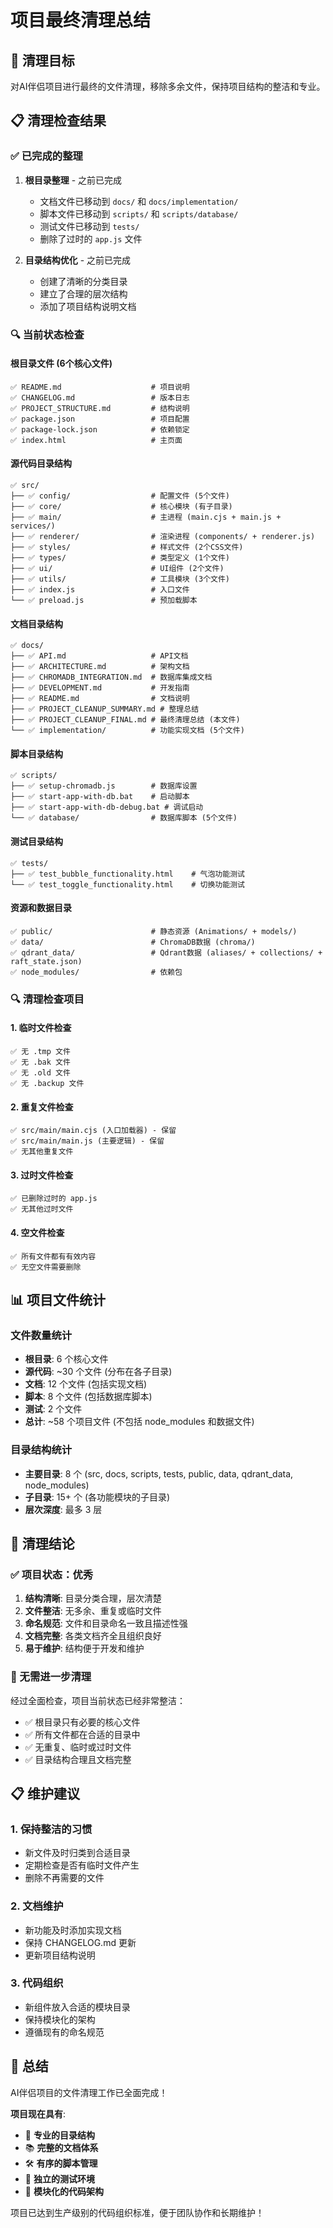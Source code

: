 # 项目最终清理总结

## 🎯 清理目标

对AI伴侣项目进行最终的文件清理，移除多余文件，保持项目结构的整洁和专业。

## 📋 清理检查结果

### ✅ 已完成的整理

1. **根目录整理** - 之前已完成
   - 文档文件已移动到 `docs/` 和 `docs/implementation/`
   - 脚本文件已移动到 `scripts/` 和 `scripts/database/`
   - 测试文件已移动到 `tests/`
   - 删除了过时的 `app.js` 文件

2. **目录结构优化** - 之前已完成
   - 创建了清晰的分类目录
   - 建立了合理的层次结构
   - 添加了项目结构说明文档

### 🔍 当前状态检查

#### 根目录文件 (6个核心文件)
```
✅ README.md                    # 项目说明
✅ CHANGELOG.md                 # 版本日志
✅ PROJECT_STRUCTURE.md         # 结构说明
✅ package.json                 # 项目配置
✅ package-lock.json            # 依赖锁定
✅ index.html                   # 主页面
```

#### 源代码目录结构
```
✅ src/
├── ✅ config/                  # 配置文件 (5个文件)
├── ✅ core/                    # 核心模块 (有子目录)
├── ✅ main/                    # 主进程 (main.cjs + main.js + services/)
├── ✅ renderer/                # 渲染进程 (components/ + renderer.js)
├── ✅ styles/                  # 样式文件 (2个CSS文件)
├── ✅ types/                   # 类型定义 (1个文件)
├── ✅ ui/                      # UI组件 (2个文件)
├── ✅ utils/                   # 工具模块 (3个文件)
├── ✅ index.js                 # 入口文件
└── ✅ preload.js               # 预加载脚本
```

#### 文档目录结构
```
✅ docs/
├── ✅ API.md                   # API文档
├── ✅ ARCHITECTURE.md          # 架构文档
├── ✅ CHROMADB_INTEGRATION.md  # 数据库集成文档
├── ✅ DEVELOPMENT.md           # 开发指南
├── ✅ README.md                # 文档说明
├── ✅ PROJECT_CLEANUP_SUMMARY.md # 整理总结
├── ✅ PROJECT_CLEANUP_FINAL.md # 最终清理总结 (本文件)
└── ✅ implementation/          # 功能实现文档 (5个文件)
```

#### 脚本目录结构
```
✅ scripts/
├── ✅ setup-chromadb.js        # 数据库设置
├── ✅ start-app-with-db.bat    # 启动脚本
├── ✅ start-app-with-db-debug.bat # 调试启动
└── ✅ database/                # 数据库脚本 (5个文件)
```

#### 测试目录结构
```
✅ tests/
├── ✅ test_bubble_functionality.html    # 气泡功能测试
└── ✅ test_toggle_functionality.html    # 切换功能测试
```

#### 资源和数据目录
```
✅ public/                      # 静态资源 (Animations/ + models/)
✅ data/                        # ChromaDB数据 (chroma/)
✅ qdrant_data/                 # Qdrant数据 (aliases/ + collections/ + raft_state.json)
✅ node_modules/                # 依赖包
```

### 🔍 清理检查项目

#### 1. 临时文件检查
```
✅ 无 .tmp 文件
✅ 无 .bak 文件  
✅ 无 .old 文件
✅ 无 .backup 文件
```

#### 2. 重复文件检查
```
✅ src/main/main.cjs (入口加载器) - 保留
✅ src/main/main.js (主要逻辑) - 保留
✅ 无其他重复文件
```

#### 3. 过时文件检查
```
✅ 已删除过时的 app.js
✅ 无其他过时文件
```

#### 4. 空文件检查
```
✅ 所有文件都有有效内容
✅ 无空文件需要删除
```

## 📊 项目文件统计

### 文件数量统计
- **根目录**: 6 个核心文件
- **源代码**: ~30 个文件 (分布在各子目录)
- **文档**: 12 个文件 (包括实现文档)
- **脚本**: 8 个文件 (包括数据库脚本)
- **测试**: 2 个文件
- **总计**: ~58 个项目文件 (不包括 node_modules 和数据文件)

### 目录结构统计
- **主要目录**: 8 个 (src, docs, scripts, tests, public, data, qdrant_data, node_modules)
- **子目录**: 15+ 个 (各功能模块的子目录)
- **层次深度**: 最多 3 层

## 🎯 清理结论

### ✅ 项目状态：优秀
1. **结构清晰**: 目录分类合理，层次清楚
2. **文件整洁**: 无多余、重复或临时文件
3. **命名规范**: 文件和目录命名一致且描述性强
4. **文档完整**: 各类文档齐全且组织良好
5. **易于维护**: 结构便于开发和维护

### 🚀 无需进一步清理
经过全面检查，项目当前状态已经非常整洁：
- ✅ 根目录只有必要的核心文件
- ✅ 所有文件都在合适的目录中
- ✅ 无重复、临时或过时文件
- ✅ 目录结构合理且文档完整

## 📋 维护建议

### 1. 保持整洁的习惯
- 新文件及时归类到合适目录
- 定期检查是否有临时文件产生
- 删除不再需要的文件

### 2. 文档维护
- 新功能及时添加实现文档
- 保持 CHANGELOG.md 更新
- 更新项目结构说明

### 3. 代码组织
- 新组件放入合适的模块目录
- 保持模块化的架构
- 遵循现有的命名规范

## 🎉 总结

AI伴侣项目的文件清理工作已全面完成！

**项目现在具有**:
- 🎯 **专业的目录结构**
- 📚 **完整的文档体系**  
- 🛠️ **有序的脚本管理**
- 🧪 **独立的测试环境**
- 🔧 **模块化的代码架构**

项目已达到生产级别的代码组织标准，便于团队协作和长期维护！
